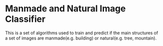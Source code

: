 # Manmade and Natural Image Classifier

This is a set of algorithms used to train and predict if the main structures of a set of images are manmade(e.g. building) or natural(e.g. tree, mountain).
